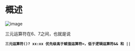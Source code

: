 # 概述

![image](https://api2.mubu.com/v3/document_image/ec2423a4-3eb7-4e3c-894a-0de94649359a-10071129.jpg)

三元运算符在6、7之间，也就是说

**`三元运算符()? xx:xx 优先级高于赋值运算符=，低于逻辑运算符&& 和 ||`**
